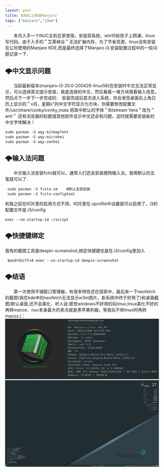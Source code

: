```yaml
---
layout: post
title: 在NUC上体验Manjaro
tags: ["manjaro","i3wm"]
---
```



&emsp;&emsp;本月入手一个NUC主机在家使用，安装双系统，win10给孩子上网课，linux写代码。由于入手的＂艾莱峡谷＂无法扩展内存，为了节省资源，linux没有安装在公司使用的Manjaro KDE,而是最终选择了Manjaro i3.安装配置过程中的一些问题记录一下．

## 🌩️中文显示问题
&emsp;&emsp;当前最新版本(manjaro-i3-20.0-200426-linux56)在安装时中文无法正常显示，可以选择英文提示安装，我是选择的中文，然后看着一堆方块猜着输入信息，然后点下一步下一步完成的．
安装完成后首次进入系统，你会发现桌面右上角日历上显示的＂x月，星期x"的中文字符显示为方块，你需要修改配置文件/usr/share/conky/conky_maia
把其中默认的字体＂Bitstream Vera＂改为＂anti＂
还有浏览器的标题或其他软件显示中文还会有问题，这时就需要安装新的中文字体解决！
~~~
sudo pacman -S wqy-bitmapfont
sudo pacman -S wqy-microhei
sudo pacman -S wqy-zenhei
~~~

## 🌩️输入法问题

&emsp;&emsp;中文输入法安装fcitx就可以，通常人们还会安装搜狗输入法，我用默认的五笔就可以了．
~~~
 sudo pacman -S fcitx-im    #默认全部安装
 sudo pacman -S fcitx-configtool
~~~
和我之前在KDE里的启用方式不用，KDE里在.xprofile中设置就可以启用了，i3的配置文件是.i3/config
~~~
exec --no-startup-id ~/script
~~~

## 🌩️快捷键绑定
我有的截图工具是deepin-screenshot,绑定快捷键也是在.i3/config里加入　
~~~
 $mod+Shift+A exec --no-startup-id deepin-screenshot
~~~

## 🌩️结语
&emsp;&emsp;第一次使用平铺窗口管理器，有很多特性还在探索中，最后来一下neofetch的截图(我在kde中的neofetch无法显示w3m图片，新系统中终于好用了)和桌面截图(默认桌面,还不会美化．听人说:感觉windows不好用的玩linux,linux美化不好的再转macos．nuc本身最大的卖点就是黑苹果利器，等我玩不转linux时再转macos.)：
<img src="/static/img/2020/manjaroi303.png" width="800px" title="neofetch"/>
<img src="/static/img/2020/manjaroi302.png" width="800px" title="桌面"/>







